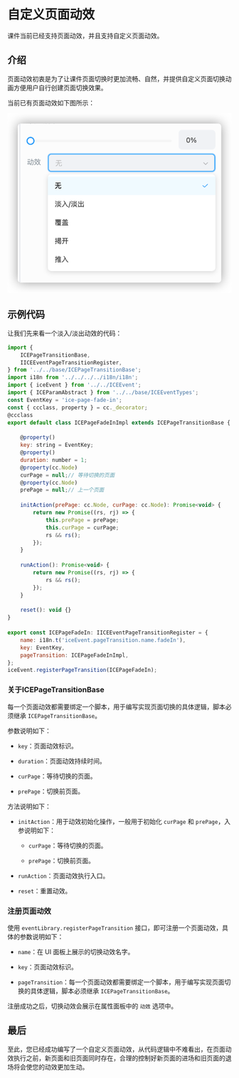 # 自定义页面动效

课件当前已经支持页面动效，并且支持自定义页面动效。

## 介绍

页面动效初衷是为了让课件页面切换时更加流畅、自然，并提供自定义页面切换动画方便用户自行创建页面切换效果。

当前已有页面动效如下图所示：

![动效](img/pageTransitionList.png)

## 示例代码

让我们先来看一个淡入/淡出动效的代码：

```javascript
import {
    ICEPageTransitionBase,
    IICEEventPageTransitionRegister,
} from '../../base/ICEPageTransitionBase';
import i18n from '../../../../i18n/i18n';
import { iceEvent } from '../../ICEEvent';
import { ICEParamAbstract } from '../../base/ICEEventTypes';
const EventKey = 'ice-page-fade-in';
const { ccclass, property } = cc._decorator;
@ccclass
export default class ICEPageFadeInImpl extends ICEPageTransitionBase {
   
    @property()
    key: string = EventKey;
    @property()
    duration: number = 1;
    @property(cc.Node)
    curPage = null;// 等待切换的页面
    @property(cc.Node)
    prePage = null;// 上一个页面

    initAction(prePage: cc.Node, curPage: cc.Node): Promise<void> {
        return new Promise((rs, rj) => {
            this.prePage = prePage;
            this.curPage = curPage;
            rs && rs();
        });
    }

    runAction(): Promise<void> {
        return new Promise((rs, rj) => {
            rs && rs();
        });
    }

    reset(): void {}
}

export const ICEPageFadeIn: IICEEventPageTransitionRegister = {
    name: i18n.t('iceEvent.pageTransition.name.fadeIn'),
    key: EventKey,
    pageTransition: ICEPageFadeInImpl,
};
iceEvent.registerPageTransition(ICEPageFadeIn);
```

### 关于ICEPageTransitionBase

每一个页面动效都需要绑定一个脚本，用于编写实现页面切换的具体逻辑，脚本必须继承 `ICEPageTransitionBase`。

参数说明如下：

- `key`：页面动效标识。

- `duration`：页面动效持续时间。

- `curPage`：等待切换的页面。

- `prePage`：切换前页面。

方法说明如下：

- `initAction`：用于动效初始化操作，一般用于初始化 `curPage` 和 `prePage`，入参说明如下：

    - `curPage`：等待切换的页面。

    - `prePage`：切换前页面。

- `runAction`：页面动效执行入口。

- `reset`：重置动效。

### 注册页面动效

使用 `eventLibrary.registerPageTransition` 接口，即可注册一个页面动效，具体的参数说明如下：

- `name`：在 UI 面板上展示的切换动效名字。

- `key`：页面动效标识。

- `pageTransition`：每一个页面动效都需要绑定一个脚本，用于编写实现页面切换的具体逻辑，脚本必须继承 `ICEPageTransitionBase`。

注册成功之后，切换动效会展示在属性面板中的 `动效` 选项中。

## 最后

至此，您已经成功编写了一个自定义页面动效，从代码逻辑中不难看出，在页面动效执行之前，新页面和旧页面同时存在，合理的控制好新页面的进场和旧页面的退场将会使您的动效更加生动。

